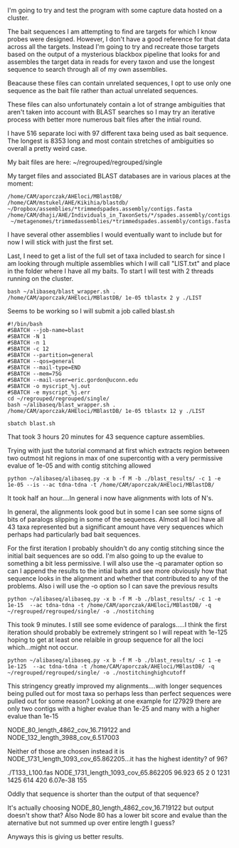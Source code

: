 I'm going to try and test the program with some capture data hosted on a cluster. 

The bait sequences I am attempting to find are targets for which I know probes were designed. However, I don't have a good reference for that data across all the targets. Instead I'm going to try and recreate those targets based on the output of a mysterious blackbox pipeline that looks for and assembles the target data in reads for every taxon and use the longest sequence to search through all of my own assemblies. 

Beacause these files can contain unrelated sequences, I opt to use only one sequence as the bait file rather than actual unrelated sequences. 

These files can also unfortunately contain a lot of strange ambiguities that aren't taken into account with BLAST searches so I may try an iterative process with better more numerous bait files after the intial round. 

I have 516 separate loci with 97 different taxa being used as bait sequence. The longest is 8353 long and most contain stretches of ambiguities so overall a pretty weird case.

My bait files are here: ~/regrouped/regrouped/single

My target files and associated BLAST databases are in various places at the moment: 
```
/home/CAM/aporczak/AHEloci/MBlastDB/
/home/CAM/mstukel/AHE/Kikihia/blastdb/
~/Dropbox/assemblies/*trimmedspades.assembly/contigs.fasta
/home/CAM/dhaji/AHE/Individuals_in_TaxonSets/*/spades.assembly/contigs.fasta
 ~/metagenomes/trimmedassemblies/*trimmedspades.assembly/contigs.fasta
```
I have several other assemblies I would eventually want to include but for now I will stick with just the first set.

Last, I need to get a list of the full set of taxa included to search for since I am looking through multiple assemblies which I will call "LIST.txt" and place in the folder where I have all my baits. To start I will test with 2 threads running on the cluster.   

```
bash ~/alibaseq/blast_wrapper.sh . /home/CAM/aporczak/AHEloci/MBlastDB/ 1e-05 tblastx 2 y ./LIST
```

Seems to be working so I will submit a job called blast.sh
```
#!/bin/bash
#SBATCH --job-name=blast
#SBATCH -N 1
#SBATCH -n 1
#SBATCH -c 12
#SBATCH --partition=general
#SBATCH --qos=general
#SBATCH --mail-type=END
#SBATCH --mem=75G
#SBATCH --mail-user=eric.gordon@uconn.edu
#SBATCH -o myscript_%j.out
#SBATCH -e myscript_%j.err 
cd ~/regrouped/regrouped/single/
bash ~/alibaseq/blast_wrapper.sh . /home/CAM/aporczak/AHEloci/MBlastDB/ 1e-05 tblastx 12 y ./LIST
```
```
sbatch blast.sh 
```

That took 3 hours 20 minutes for 43 sequence capture assemblies. 

Trying with just the tutorial command at first which extracts region between two outmost hit regions in max of one supercontig with a very permissive evalue of 1e-05 and with contig stitching allowed

```
python ~/alibaseq/alibaseq.py -x b -f M -b ./blast_results/ -c 1 -e 1e-05 --is --ac tdna-tdna -t /home/CAM/aporczak/AHEloci/MBlastDB/
```

It took half an hour....In general i now have alignments with lots of N's.

In general, the alignments look good but in some I can see some signs of bits of paralogs slipping in some of the sequences. Almost all loci have all 43 taxa represented but a significant amount have very sequences which perhaps had particularly bad bait sequences. 

For the first iteration I probably shouldn't do any contig stitching since the initial bait sequences are so odd. I'm also going to up the evalue to something a bit less permissive. I will also use the -q paramater option so can I append the results to the intial baits and see more obviously how that sequence looks in the alignment and whether that contributed to any of the problems. Also i will use the -o option so I can save the previous results

```
python ~/alibaseq/alibaseq.py -x b -f M -b ./blast_results/ -c 1 -e 1e-15  --ac tdna-tdna -t /home/CAM/aporczak/AHEloci/MBlastDB/ -q ~/regrouped/regrouped/single/ -o ./nostitching
```

This took 9 minutes. I still see some evidence of paralogs.....I think the first iteration should probably be extremely stringent so I will repeat with 1e-125 hoping to get at least one relaible in group sequence for all the loci which...might not occur. 

```
python ~/alibaseq/alibaseq.py -x b -f M -b ./blast_results/ -c 1 -e 1e-125  --ac tdna-tdna -t /home/CAM/aporczak/AHEloci/MBlastDB/ -q ~/regrouped/regrouped/single/ -o ./nostitchinghighcutoff
```


This stringency greatly improved my alignments....with longer sequences being pulled out for most taxa so perhaps less than perfect sequences were pulled out for some reason? Looking at one example for I27929 there are only two contigs with a higher evalue than 1e-25 and many with a higher evalue than 1e-15 

NODE_80_length_4862_cov_16.719122 and NODE_132_length_3988_cov_6.517003

Neither of those are chosen instead it is NODE_1731_length_1093_cov_65.862205...it has the highest identity? of 96? 

./T133_L100.fas	NODE_1731_length_1093_cov_65.862205	96.923	65	2	0	1231	1425	614	420	6.07e-38	155

Oddly that sequence is shorter than the output of that sequence?

It's actually choosing NODE_80_length_4862_cov_16.719122 but output doesn't show that? Also Node 80 has a lower bit score and evalue than the aternative but not summed up over entire length I guess? 

Anyways this is giving us better results. 

